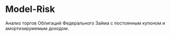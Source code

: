 # Model-Risk
Анализ торгов Облигаций Федерального Займа с постоянным купоном и амортизирумемым доходом. 



